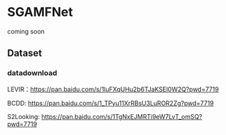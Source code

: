 # SGAMFNet
coming soon

## Dataset
### datadownload
LEVIR：https://pan.baidu.com/s/1luFXqUHu2b6TJaKSEl0W2Q?pwd=7719

BCDD: https://pan.baidu.com/s/1_TPyu11XrRBsU3LuROR2Zg?pwd=7719

S2Looking: https://pan.baidu.com/s/1TgNxEJMRTi9eW7LvT_omSQ?pwd=7719
